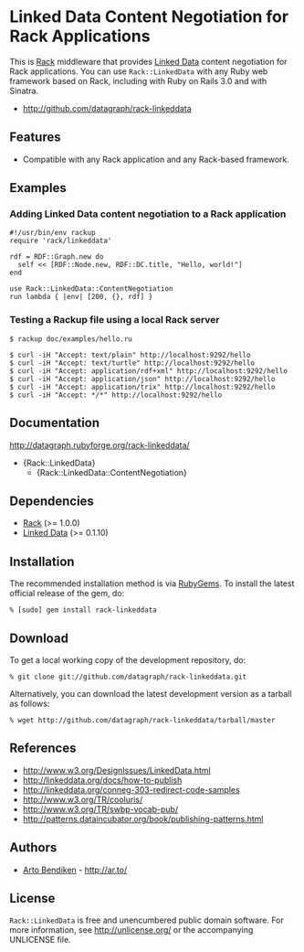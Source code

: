 Linked Data Content Negotiation for Rack Applications
=====================================================

This is [Rack][] middleware that provides [Linked Data][] content
negotiation for Rack applications. You can use `Rack::LinkedData` with any
Ruby web framework based on Rack, including with Ruby on Rails 3.0 and with
Sinatra.

* <http://github.com/datagraph/rack-linkeddata>

Features
--------

* Compatible with any Rack application and any Rack-based framework.

Examples
--------

### Adding Linked Data content negotiation to a Rack application

    #!/usr/bin/env rackup
    require 'rack/linkeddata'
    
    rdf = RDF::Graph.new do
      self << [RDF::Node.new, RDF::DC.title, "Hello, world!"]  
    end
    
    use Rack::LinkedData::ContentNegotiation
    run lambda { |env| [200, {}, rdf] }

### Testing a Rackup file using a local Rack server

    $ rackup doc/examples/hello.ru
    
    $ curl -iH "Accept: text/plain" http://localhost:9292/hello
    $ curl -iH "Accept: text/turtle" http://localhost:9292/hello
    $ curl -iH "Accept: application/rdf+xml" http://localhost:9292/hello
    $ curl -iH "Accept: application/json" http://localhost:9292/hello
    $ curl -iH "Accept: application/trix" http://localhost:9292/hello
    $ curl -iH "Accept: */*" http://localhost:9292/hello

Documentation
-------------

<http://datagraph.rubyforge.org/rack-linkeddata/>

* {Rack::LinkedData}
  * {Rack::LinkedData::ContentNegotiation}

Dependencies
------------

* [Rack](http://rubygems.org/gems/rack) (>= 1.0.0)
* [Linked Data](http://rubygems.org/gems/linkeddata) (>= 0.1.10)

Installation
------------

The recommended installation method is via [RubyGems](http://rubygems.org/).
To install the latest official release of the gem, do:

    % [sudo] gem install rack-linkeddata

Download
--------

To get a local working copy of the development repository, do:

    % git clone git://github.com/datagraph/rack-linkeddata.git

Alternatively, you can download the latest development version as a tarball
as follows:

    % wget http://github.com/datagraph/rack-linkeddata/tarball/master

References
----------

* <http://www.w3.org/DesignIssues/LinkedData.html>
* <http://linkeddata.org/docs/how-to-publish>
* <http://linkeddata.org/conneg-303-redirect-code-samples>
* <http://www.w3.org/TR/cooluris/>
* <http://www.w3.org/TR/swbp-vocab-pub/>
* <http://patterns.dataincubator.org/book/publishing-patterns.html>

Authors
-------

* [Arto Bendiken](mailto:arto.bendiken@gmail.com) - <http://ar.to/>

License
-------

`Rack::LinkedData` is free and unencumbered public domain software. For more
information, see <http://unlicense.org/> or the accompanying UNLICENSE file.

[Rack]:           http://rack.rubyforge.org/
[RDF.rb]:         http://rdf.rubyforge.org/
[Linked Data]:    http://linkeddata.org/
